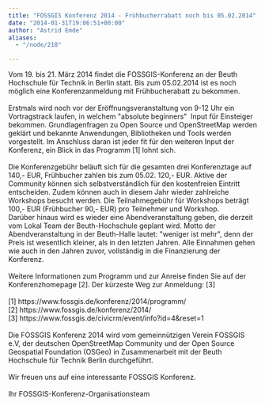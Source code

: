 ```yaml
---
title: "FOSSGIS Konferenz 2014 - Frühbucherrabatt noch bis 05.02.2014"
date: "2014-01-31T19:06:51+00:00"
author: "Astrid Emde"
aliases:
  - "/node/218"

---
```


<p>Vom 19. bis 21. März 2014 findet die FOSSGIS-Konferenz an der Beuth Hochschule für Technik in Berlin statt. Bis zum 05.02.2014 ist es noch möglich eine Konferenzanmeldung mit Frühbucherabatt zu bekommen.<br />
	<br />
	Erstmals wird noch vor der Eröffnungsveranstaltung von 9-12 Uhr ein Vortragstrack laufen, in welchem &quot;absolute beginners&quot;&nbsp; Input für Einsteiger bekommen. Grundlagenfragen zu Open Source und OpenStreetMap werden geklärt und bekannte Anwendungen, Bibliotheken und Tools werden vorgestellt. Im Anschluss daran ist jeder fit für den weiteren Input der Konferenz, ein Blick in das Programm [1] lohnt sich.<br />
	<br />
	Die Konferenzgebühr beläuft sich für die gesamten drei Konferenztage auf 140,- EUR, Frühbucher zahlen bis zum 05.02. 120,- EUR. Aktive der Community können sich selbstverständlich für den kostenfreien Eintritt entscheiden. Zudem können auch in diesem Jahr wieder zahlreiche Workshops besucht werden. Die Teilnahmegebühr für Workshops beträgt 100,- EUR (Frühbucher 90,- EUR) pro Teilnehmer und Workshop.<br />
	Darüber hinaus wird es wieder eine Abendveranstaltung geben, die derzeit vom Lokal Team der Beuth-Hochschule geplant wird. Motto der Abendveranstaltung in der Beuth-Halle lautet: &quot;weniger ist mehr&quot;, denn der Preis ist wesentlich kleiner, als in den letzten Jahren. Alle Einnahmen gehen wie auch in den Jahren zuvor, vollständig in die Finanzierung der Konferenz.<br />
	<br />
	Weitere Informationen zum Programm und zur Anreise finden Sie auf der Konferenzhomepage [2]. Der kürzeste Weg zur Anmeldung: [3]<br />
	<br />
	[1] https://www.fossgis.de/konferenz/2014/programm/<br />
	[2] https://www.fossgis.de/konferenz/2014/<br />
	[3] https://www.fossgis.de/civicrm/event/info?id=4&amp;reset=1<br />
	<br />
	Die FOSSGIS Konferenz 2014 wird vom gemeinnützigen Verein FOSSGIS e.V, der deutschen OpenStreetMap Community und der Open Source Geospatial Foundation (OSGeo) in Zusammenarbeit mit der Beuth Hochschule für Technik Berlin durchgeführt.<br />
	<br />
	Wir freuen uns auf eine interessante FOSSGIS Konferenz.<br />
	<br />
	Ihr FOSSGIS-Konferenz-Organisationsteam</p>
